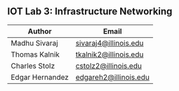 ## IOT Lab 3: Infrastructure Networking

| Author           | Email                   |
|------------------|-------------------------|
| Madhu Sivaraj    | sivaraj4@illinois.edu   |
| Thomas Kalnik    | tkalnik2@illinois.edu   |
| Charles Stolz    | cstolz2@illinois.edu    |
| Edgar Hernandez  | edgareh2@illinois.edu   |
